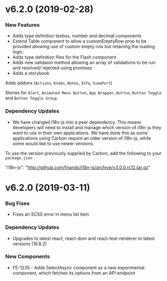 # v6.2.0 (2019-02-28)
### New Features
* Adds type definition texbox, number and decimal components
* Extend Table component to allow a customEmptyRow prop to be provided allowing use of custom empty row but retaining the loading logic.
* Adds type definition files for the Flash component
* Adds new validaion method allowing an array of validations to be run and resolved/ rejected using promises
* Adds a storybook

Adds addons (`Actions`, `Knobs`, `Notes`, `Info`, `ViewPort`)

Stories for `Alert`, `Animated Menu Button`, `App Wrapper`, `Button`, `Button Toggle` and `Button Toggle Group`.


### Dependency Updates
* We have changed i18n-js into a peer dependency. This means developers will need to install and manage which version of i18n-js they want to use in their own applications. We have done this as some applications using Carbon require an older version of i18n-js, while some would like to use newer versions.

To use the version previously supplied by Carbon, add the following to your `package.json`

"i18n-js": "http://github.com/fnando/i18n-js/archive/v3.0.0.rc12.tar.gz"



# v6.2.0 (2019-03-11)
### Bug Fixes
* Fixes an SCSS error in menu list item

### Dependency Updates
* Upgrades to latest react, react-dom and react-test-renderer to latest versions (16.8.2)

### New Components
* FE-1235 - Adds SelectAsync component as a new experimental component, which fetches its options from an API endpoint


